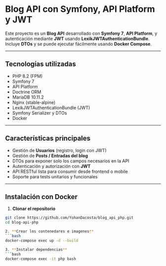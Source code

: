 # Blog API con Symfony, API Platform y JWT

Este proyecto es un **Blog API** desarrollado con **Symfony 7**, **API Platform**, y autenticación mediante **JWT** usando **LexikJWTAuthenticationBundle**.  
Incluye **DTOs** y se puede ejecutar fácilmente usando **Docker Compose**.

---

## Tecnologías utilizadas

-   PHP 8.2 (FPM)
-   Symfony 7
-   API Platform
-   Doctrine ORM
-   MariaDB 10.11.2
-   Nginx (stable-alpine)
-   LexikJWTAuthenticationBundle (JWT)
-   Symfony Serializer y DTOs
-   Docker

---

## Características principales

-   Gestión de **Usuarios** (registro, login con JWT)
-   Gestión de **Posts / Entradas del blog**
-   DTOs para exponer solo los campos necesarios en la API
-   Autenticación y autorización con **JWT**
-   API RESTful lista para consumir desde frontend o mobile
-   Soporte para tests unitarios y funcionales

---

## Instalación con Docker

1. **Clonar el repositorio**

````bash
git clone https://github.com/YohanDacosta/blog_api_php.git
cd blog-api-php

2. **Crear los contenedares e imagenes**
```bash
docker-compose exec up -d --build

3. **Instalar dependencias**
```bash
docker-compose exec -it php bash

````
